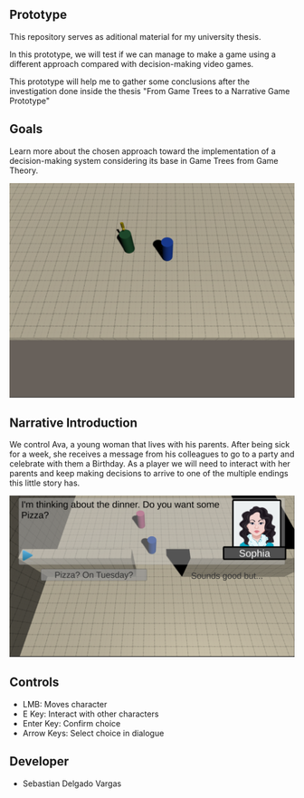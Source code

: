 ## Prototype

This repository serves as aditional material for my university thesis.

In this prototype, we will test if we can manage to make a game using a different approach compared with decision-making video games.

This prototype will help me to gather some conclusions after the investigation done inside the thesis "From Game Trees to a Narrative Game Prototype"

## Goals

Learn more about the chosen approach toward the implementation of a decision-making system considering its base in Game Trees from Game Theory.

![sc](https://github.com/Vinskky/TFG_GameTree/blob/main/Screenshots/Captura1.PNG?raw=true)

## Narrative Introduction

We control Ava, a young woman that lives with his parents. After being sick for a week, she receives a message from his colleagues to go to a party and celebrate with them a Birthday. As a player we will need to interact with her parents and keep making decisions to arrive to one of the multiple endings this little story has.

![sc1](https://github.com/Vinskky/TFG_GameTree/blob/main/Screenshots/Captura3.PNG?raw=true)

## Controls

 - LMB: Moves character
 - E Key: Interact with other characters
 - Enter Key: Confirm choice
 - Arrow Keys: Select choice in dialogue
 
## Developer

 - Sebastian Delgado Vargas
